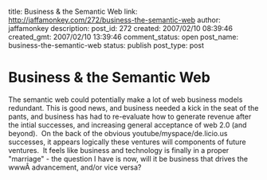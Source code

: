 title: Business & the Semantic Web
link: http://jaffamonkey.com/272/business-the-semantic-web
author: jaffamonkey
description: 
post_id: 272
created: 2007/02/10 08:39:46
created_gmt: 2007/02/10 13:39:46
comment_status: open
post_name: business-the-semantic-web
status: publish
post_type: post

# Business & the Semantic Web

The semantic web could potentially make a lot of web business models redundant. This is good news, and business needed a kick in the seat of the pants, and business has had to re-evaluate how to generate revenue after the intial successes, and increasing general acceptance of web 2.0 (and beyond).  On the back of the obvious youtube/myspace/de.licio.us successes, it appears logically these ventures will components of future ventures.  It feels like business and technology is finally in a proper "marriage" - the question I have is now, will it be business that drives the wwwÂ advancement, and/or vice versa?